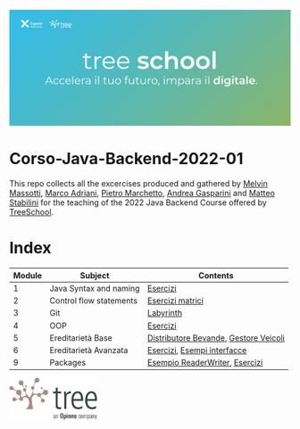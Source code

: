 ![TreeSchool](assets/treeschool_header.png)

# Corso-Java-Backend-2022-01

This repo collects all the excercises produced and gathered by [Melvin Massotti](https://github.com/melvinm99), [Marco Adriani](https://github.com/MrSosu), [Pietro Marchetto](https://github.com/pimarchetto), [Andrea Gasparini](https://github.com/andrea-gasparini) and [Matteo Stabilini](https://github.com/mstab20) for the teaching of the 2022 Java Backend Course offered by [TreeSchool](https://tree.it/school/).

# Index

| Module | Subject                 | Contents                                                                                                      |
|--------|-------------------------|---------------------------------------------------------------------------------------------------------------|
| 1      | Java Syntax and naming  | [Esercizi](module_01/src)                                                                                     |
| 2      | Control flow statements | [Esercizi matrici](module_02/src)                                                                             |
| 3      | Git                     | [Labyrinth](module_03/src/Labyrinth)                                                                          |
| 4      | OOP                     | [Esercizi](module_04/src)                                                                                     |
| 5      | Ereditarietà Base       | [Distributore Bevande](module_05/src/distributore_bevande), [Gestore Veicoli](module_05/src/gestione_veicoli) |
| 6      | Ereditarietà Avanzata   | [Esercizi](module_06/src), [Esempi interfacce](module_06/src/esempioInterfacce)                               |
| 9      | Packages                | [Esempio ReaderWriter](module_09/src/EsempioReaderWriter/ReaderWriter.java), [Esercizi](module_09/src)               |
<!--
| 7      | Generics & Collections   | [Esercizi](module_07/src) |
| 8      | Eccezioni e annotazioni  | [Esercizi](module_08/src) |
| 10     | Design Patterns          | [Esercizi](module_10/src) |
| 12     | Java Stream              | [Esercizi](module_12/src) |
| 13     | API                      | [Esercizi](module_13/src) |
| 14     | Spring                   | [Esercizi](module_14/src) |
| 15     | Design Patterns          | [Esercizi](module_15/src) |
| 16     | Database                 | [Esercizi](module_16/src) |
| 18     | Test                     | [Esercizi](module_18/src) |
-->

<img src="assets/treelogo.png" height="75">
